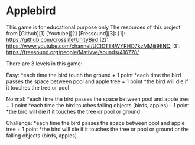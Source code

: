# Applebird
This game is for educational purpose only 
The resources of this project from [Github][1] [Youtube][2] [Fressound][3]: 
[1]: https://github.com/crosslife/UnityBird
[2]: https://www.youtube.com/channel/UCIDTE4WYRHO7kzMMjji9ENQ
[3]: https://freesound.org/people/Mativve/sounds/416778/

There are 3 levels in this game:

Easy: 
*each time the bird touch the ground + 1 point
*each time the bird passes the space between pool and apple tree + 1 point
*the bird will die if it touches the tree or pool

Normal: 
*each time the bird passes the space between pool and apple tree + 1 point
*each time the bird touches falling objects (birds, apples) - 1 point
*the bird will die if it touches the tree or pool or ground

Challenge:
*each time the bird passes the space between pool and apple tree + 1 point
*the bird will die if it touches the tree or pool or ground or the falling objects (birds, apples)
